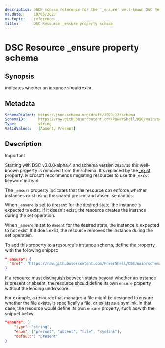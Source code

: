 ```yaml
---
description: JSON schema reference for the '_ensure' well-known DSC Resource property.
ms.date:     10/05/2023
ms.topic:    reference
title:       DSC Resource _ensure property schema
---
```


# DSC Resource _ensure property schema

## Synopsis

Indicates whether an instance should exist.

## Metadata

```yaml
SchemaDialect: https://json-schema.org/draft/2020-12/schema
SchemaID:      https://raw.githubusercontent.com/PowerShell/DSC/main/schemas/2023/08/resource/properties/ensure.json
Type:          string
ValidValues:   [Absent, Present]
```

## Description

> [!IMPORTANT]
> Starting with DSC v3.0.0-alpha.4 and schema version `2023/10` this well-known property is removed
> from the schema. It's replaced by the [_exist][01] property. Microsoft recommends migrating
> resources to use the `_exist` keyword instead.

The `_ensure` property indicates that the resource can enforce whether instances exist using the
shared present and absent semantics.

When `_ensure` is set to `Present` for the desired state, the instance is expected to exist. If it
doesn't exist, the resource creates the instance during the set operation.

When `_ensure` is set to `Absent` for the desired state, the instance is expected to not exist. If
it does exist, the resource removes the instance during the set operation.

To add this property to a resource's instance schema, define the property with the following
snippet:

```json
"_ensure": {
  "$ref": "https://raw.githubusercontent.com/PowerShell/DSC/main/schemas/2023/08/resource/properties/ensure.json"
}
```

If a resource must distinguish between states beyond whether an instance is present or absent, the
resource should define its own `ensure` property without the leading underscore.

For example, a resource that manages a file might be designed to ensure whether the file exists, is
specifically a file, or exists as a symlink. In that case, the resource would define its own
`ensure` property, such as with the snippet below.

```json
"ensure": {
    "type": "string",
    "enum": ["present", "absent", "file", "symlink"],
    "default": "present"
}
```

[01]: exist.md
